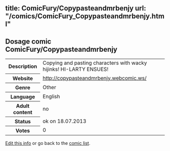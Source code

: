 title: ComicFury/Copypasteandmrbenjy
url: "/comics/ComicFury_Copypasteandmrbenjy.html"
---
Dosage comic ComicFury/Copypasteandmrbenjy
-----------------------------------------

<p id="msg"></p>
<script type="text/javascript">
if (window.location.search === '?edit_info_mail=sent_ok') {
  var elem = document.getElementById("msg");
  elem.innerHTML = 'Edited information sucessfully sent for review, which is usually done daily. Thanks!';
  elem.className = 'ok';
}
</script>
<table class="comicinfo">
<tr>
<th>Description</th><td>Copying and pasting characters with wacky hijinks! HI-LARTY ENSUES!</td>
</tr>
<tr>
<th>Website</th><td><a href="http://copypasteandmrbenjy.webcomic.ws/">http://copypasteandmrbenjy.webcomic.ws/</a></td>
</tr>
<tr>
<th>Genre</th><td>Other</td>
</tr>
<tr>
<th>Language</th><td>English</td>
</tr>
<tr>
<th>Adult content</th><td>no</td>
</tr>
<tr>
<th>Status</th><td>ok on 18.07.2013</td>
</tr>
<tr>
<th>Votes</th><td>0</td>
</tr>
</table>

[Edit this info](ComicFury_Copypasteandmrbenjy_edit.html) or go back to the [comic list](../comic-index.html).
